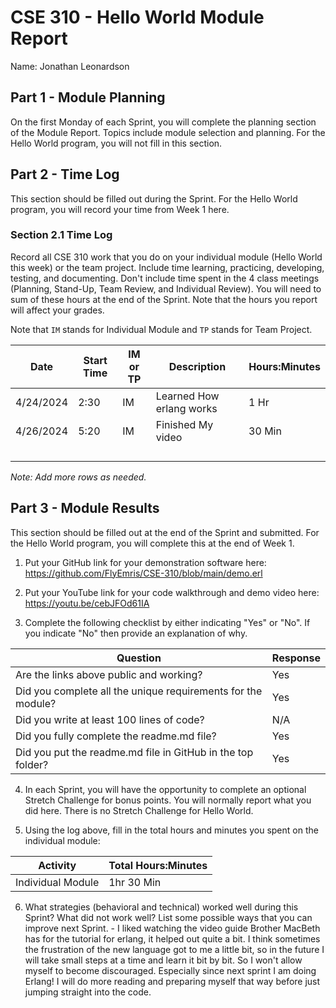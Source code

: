 # CSE 310 - Hello World Module Report

Name: Jonathan Leonardson

## Part 1 - Module Planning

On the first Monday of each Sprint, you will complete the planning section of the Module Report.  Topics include module selection and planning.  For the Hello World program, you will not fill in this section.

## Part 2 - Time Log

This section should be filled out during the Sprint. For the Hello World program, you will record your time from Week 1 here.

### Section 2.1 Time Log

Record all CSE 310 work that you do on your individual module (Hello World this week) or the team project.  Include time learning, practicing, developing, testing, and documenting.  Don't include time spent in the 4 class meetings (Planning, Stand-Up, Team Review, and Individual Review).  You will need to sum of these hours at the end of the Sprint. Note that the hours you report will affect your grades.

Note that `IM` stands for Individual Module and `TP` stands for Team Project.

|Date      |Start Time|IM or TP|Description                                 |Hours:Minutes|
|----------|----------|--------|--------------------------------------------|-------------|
|4/24/2024 |    2:30  |    IM  |     Learned How erlang works               |      1 Hr   |
|4/26/2024 |    5:20  |    IM  |     Finished My video                      |     30 Min  |
|          |          |        |                                            |             |
|          |          |        |                                            |             |
|          |          |        |                                            |             |
|          |          |        |                                            |             |

_Note: Add more rows as needed._

## Part 3 - Module Results

This section should be filled out at the end of the Sprint and submitted.  For the Hello World program, you will complete this at the end of Week 1.

1. Put your GitHub link for your demonstration software here: https://github.com/FlyEmris/CSE-310/blob/main/demo.erl

2. Put your YouTube link for your code walkthrough and demo video here: https://youtu.be/cebJFOd61IA

3. Complete the following checklist by either indicating "Yes" or "No".  If you indicate "No" then provide an explanation of why.

|Question                                                    |Response|
|------------------------------------------------------------|--------|
|Are the links above public and working?                     |    Yes |
|Did you complete all the unique requirements for the module?|    Yes |
|Did you write at least 100 lines of code?                   | N/A    |
|Did you fully complete the readme.md file?                  |   Yes  |
|Did you put the readme.md file in GitHub in the top folder? |   Yes  |

4. In each Sprint, you will have the opportunity to complete an optional Stretch Challenge for bonus points.  You will normally report what you did here.  There is no Stretch Challenge for Hello World.

5. Using the log above, fill in the total hours and minutes you spent on the individual module:

|Activity         |Total Hours:Minutes|
|-----------------|-------------------|
|Individual Module|     1hr 30 Min    |


6. What strategies (behavioral and technical) worked well during this Sprint?  What did not work well?  List some possible ways that you can improve next Sprint. - I liked watching
the video guide Brother MacBeth has for the tutorial for erlang, it helped out quite a bit. I think sometimes the frustration of the new language got to me a little bit, so in the future I will take small steps at a time and learn it bit by bit. So I won't allow myself to become discouraged. Especially since next sprint I am doing Erlang! I will do more reading and preparing myself that way before just jumping straight into the code.

